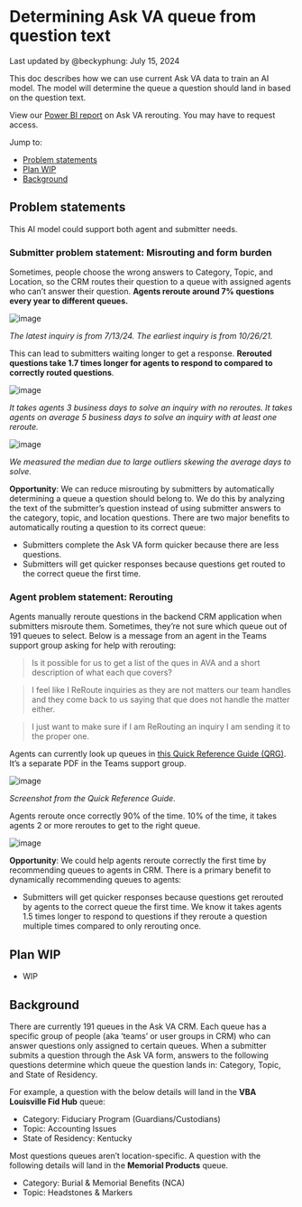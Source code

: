 # Determining Ask VA queue from question text
Last updated by @beckyphung: July 15, 2024

This doc describes how we can use current Ask VA data to train an AI model. The model will determine the queue a question should land in based on the question text.

View our [Power BI report](https://app.powerbigov.us/groups/0946c35e-7703-4949-b964-f984467d9d62/reports/6b8f7898-55f8-4fdf-87e6-676ea10b7521/ReportSection) on Ask VA rerouting. You may have to request access.
 
Jump to: 
- [Problem statements](#problem-statement)
- [Plan WIP](#plan-wip)
- [Background](#background)

## Problem statements
This AI model could support both agent and submitter needs. 
### Submitter problem statement: Misrouting and form burden
Sometimes, people choose the wrong answers to Category, Topic, and Location, so the CRM routes their question to a queue with assigned agents who can’t answer their question. **Agents reroute around 7% questions every year to different queues.** 

![image](https://github.com/user-attachments/assets/7bb4ccbd-4a0f-4117-989c-1691bfb25d45)

_The latest inquiry is from 7/13/24. The earliest inquiry is from 10/26/21._
 
This can lead to submitters waiting longer to get a response. **Rerouted questions take 1.7 times longer for agents to respond to compared to correctly routed questions**.

![image](https://github.com/user-attachments/assets/a4bf7aa5-9939-4718-84bb-77d534a9c8d8)

_It takes agents 3 business days to solve an inquiry with no reroutes. It takes agents on average 5 business days to solve an inquiry with at least one reroute._

![image](https://github.com/user-attachments/assets/abb5e358-76fb-4640-9843-3b8e7f51678e)

_We measured the median due to large outliers skewing the average days to solve._ 

**Opportunity**: We can reduce misrouting by submitters by automatically determining a queue a question should belong to. We do this by analyzing the text of the submitter’s question instead of using submitter answers to the category, topic, and location questions.
There are two major benefits to automatically routing a question to its correct queue: 
-	Submitters complete the Ask VA form quicker because there are less questions.
-	Submitters will get quicker responses because questions get routed to the correct queue the first time.

### Agent problem statement: Rerouting
Agents manually reroute questions in the backend CRM application when submitters misroute them. Sometimes, they’re not sure which queue out of 191 queues to select. Below is a message from an agent in the Teams support group asking for help with rerouting:
> Is it possible for us to get a list of the ques in AVA and a short description of what each que covers? 

> I feel like I ReRoute inquiries as they are not matters our team handles and they come back to us saying that que does not handle the matter either. 

> I just want to make sure if I am ReRouting an inquiry I am sending it to the proper one.

Agents can currently look up queues in [this Quick Reference Guide (QRG)]( https://dvagov.sharepoint.com/:b:/s/AskVAAVAEndUserTrainingDocumentation/EVfCNNqlB5FBpG3W6_hZn48BVA4pUW3YgAtjC-1gM0DVBA?e=qnr6aD). It’s a separate PDF in the Teams support group.

![image](https://github.com/user-attachments/assets/e1e9dc0a-b684-4c08-954f-b4650f6208d4)

_Screenshot from the Quick Reference Guide._

Agents reroute once correctly 90% of the time. 10% of the time, it takes agents 2 or more reroutes to get to the right queue.

![image](https://github.com/user-attachments/assets/d548fcb9-715c-49da-94c6-cf79f5f00170)

**Opportunity**: We could help agents reroute correctly the first time by recommending queues to agents in CRM. 
There is a primary benefit to dynamically recommending queues to agents:  
-	Submitters will get quicker responses because questions get rerouted by agents to the correct queue the first time. We know it takes agents 1.5 times longer to respond to questions if they reroute a question multiple times compared to only rerouting once.
## Plan WIP
-	WIP
## Background
There are currently 191 queues in the Ask VA CRM. Each queue has a specific group of people (aka ‘teams’ or user groups in CRM) who can answer questions only assigned to certain queues. 
When a submitter submits a question through the Ask VA form, answers to the following questions determine which queue the question lands in: Category, Topic, and State of Residency.

For example, a question with the below details will land in the **VBA Louisville Fid Hub** queue: 
-	Category: Fiduciary Program (Guardians/Custodians)
-	Topic: Accounting Issues
-	State of Residency: Kentucky

Most questions queues aren’t location-specific. A question with the following details will land in the **Memorial Products** queue.
-	Category: Burial & Memorial Benefits (NCA)
-	Topic: Headstones & Markers
